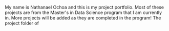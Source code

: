 My name is Nathanael Ochoa and this is my project portfolio. Most of these projects are from the Master's in Data Science program that I am currently in.  More projects will be added as they are completed in the program!
The project folder of
